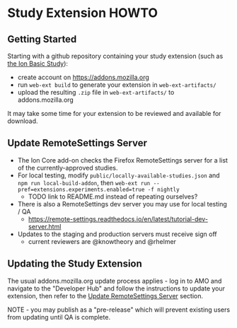 # Study Extension HOWTO

## Getting Started

Starting with a github repository containing your study extension (such as [the Ion Basic Study](https://github.com/mozilla-ion/ion-basic-study)):

- create account on https://addons.mozilla.org
- run `web-ext build` to generate your extension in `web-ext-artifacts/`
- upload the resulting `.zip` file in `web-ext-artifacts/` to addons.mozilla.org

It may take some time for your extension to be reviewed and available for download.

## Update RemoteSettings Server

- The Ion Core add-on checks the Firefox RemoteSettings server for a list of the currently-approved studies.
- For local testing, modify `public/locally-available-studies.json` and `npm run local-build-addon`, then `web-ext run --pref=extensions.experiments.enabled=true -f nightly`
    - TODO link to README.md instead of repeating ourselves?
- There is also a RemoteSettings dev server you may use for local testing / QA
    - https://remote-settings.readthedocs.io/en/latest/tutorial-dev-server.html
- Updates to the staging and production servers must receive sign off
    - current reviewers are @knowtheory and @rhelmer

## Updating the Study Extension

The usual addons.mozilla.org update process applies - log in to AMO and navigate to the "Developer Hub" and follow the instructions to update your extension, then refer to the [Update RemoteSettings Server](#updating-remotesettings-server) section.

NOTE - you may publish as a "pre-release" which will prevent existing users from updating until QA is complete.
